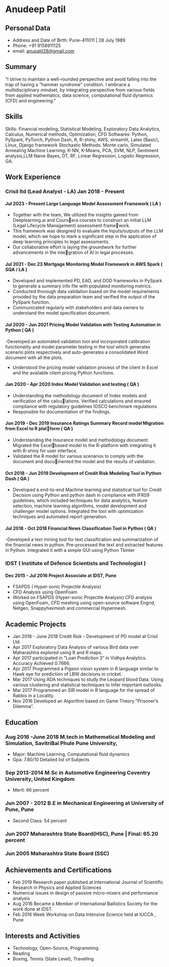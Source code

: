 # Anudeep Patil
## Personal Data
- Address and Date of Birth: Pune-411011 | 28 July 1989
- Phone: +91 9158911125
- email: anupatil28@gmail.com
## Summary
”I strive to maintain a well-rounded perspective and avoid falling into the trap of having
a ”hammer syndrome” condition. I embrace a multidisciplinary mindset, by integrating
perspective from various fields from applied mathematics, data science, computational
fluid dynamics (CFD) and engineering.”
## Skills
Skills: Financial modeling, Statistical Modeling, Exploratory Data Analytics,
Calculus, Numerical methods, Optimization, CFD
Softwares: Python, PySpark, PyTorch, Python Dash, R, R-shiny, AWS,
streamlit, Latex (Basic), Linux, Django framework
Stochastic Methods: Monte carlo, Simulated Annealing
Machine Learning: K-NN, K-Means, PCA, SVM, NLP, Sentiment analysis,LLM
Naive Bayes, DT, RF, Linear Regression, Logistic Regression, GA.
## Work Experience
### Crisil ltd (Lead Analyst - LA) Jan 2018 - Present
#### Jul 2023 - Present Large Language Model Assessment Framework ( LA )
- Together with the team, We utilized the insights gained from Deeplearning.ai and Coursera courses to construct an initial LLM (Legal Lifecycle Management) assessment framework.
- This framework was designed to evaluate the Inputs/outputs of the LLM model, which
we hope to mark a significant step in the application of deep learning principles to legal
assessments.
- Our collaborative effort is laying the groundwork for further advancements in the integration of AI in legal processes.
#### Jul 2021 - Dec 23 Mortgage Monitoring Model Framework in AWS Spark ( SQA / LA )
- Developed and implemented PD, EAD, and DOD frameworks in PySpark to generate a
summary info file with populated monitoring metrics.
- Conducted thorough data validation based on the model requirements provided by the
data preparation team and verified the output of the PySpark function.
- Communicated regularly with stakeholders and data owners to understand the model
specification document.
#### Jul 2020 - Jun 2021 Pricing Model Validation with Testing Automation in Python ( QA )
-Developed an automated validation tool and incorporated calibration functionality and
model parameter testing in the tool which generates scenario plots respectively and
auto-generates a consolidated Word document with all the plots.
- Understood the pricing model validation process of the client in Excel and the available
client pricing Python functions.
#### Jan 2020 - Apr 2020 Index Model Validation and testing ( QA )
- Understanding the methodology document of Index models and verification of the calculations. Verified calculations and ensured compliance with regulatory guidelines IOSCO benchmark regulations
- Responsible for documentation of the findings.
#### Jun 2019 - Dec 2019 Insurance Ratings Summary Record model Migration from Excel to R platform ( QA )
- Understanding the Insurance model and methodology document. Migrated the Excelbased model to the R-platform with integrating it with R-shiny for user interface.
- Validated the R model for various scenarios to comply with the document and documented the model and the results of validation.
#### Oct 2018 - Jun 2019 Development of Credit Risk Modeling Tool in Python Dash ( QA )
- Developed a end-to-end Machine learning and statistical tool for Credit Decision using
Python and python dash in compliance with IFRS9 guidelines, which included techniques
for data analytics, feature selection, machine learning algorithms, model development
and challenger model options. Integrated the tool with optimization techniques and
automated report generation.
#### Jul 2018 - Oct 2018 Financial News Classification Tool in Python ( QA )
-Developed a text mining tool for text classification and summarization of the financial
news in python. Pre-processed the text and extracted features in Python. Integrated it
with a simple GUI using Python Tkinter
### IDST ( Institute of Defence Scientists and Technologist )
#### Dec 2015 - Jul 2016 Project Associate at IDST, Pune
- FSAPDS ( Hyper-sonic Projectile Analysis)
- CFD Analysis using OpenFoam
- Worked on FSAPDS (Hyper-sonic Projectile Analysis) CFD analysis using OpenFoam, CFD
meshing using open-source software Engrid, Netgen, Snappyhexmesh and commercial Hypermesh.
## Academic Projects
- Jan 2018 - June 2018 Credit Risk - Development of PD model at Crisil Ltd.
- Apr 2017 Exploratory Data Analysis of various Bird data over Maharashtra explored
using R and R maps.
- Apr 2017 participated in ”Loan Prediction 3” in Vidhya Analytics. Accuracy Achieved
0.7666.
- Apr 2017 Programmed a Pigeon vision system in R language similar to Hawk eye
for prediction of LBW decisions in cricket.
- Mar 2017 Using ADA techniques to study the Leopard blood Data. Using various
clustering and statistical techniques to Infer important outlooks.
- Mar 2017 Programmed an SIR model in R language for the spread of Rabbis in
a Locality.
- Nov 2016 Developed an Algorithm based on Game Theory ”Prisoner’s Dilemma”.
## Education
### Aug 2016 -June 2018 M.tech in Mathematical Modeling and Simulation, SavitriBai Phule Pune University,
- Major: Machine Learning, Computational fluid dynamics
- Gpa: 7.80/10 Detailed list of Subjects
### Sep 2013-2014 M.Sc in Automotive Engineering Coventry University, United Kingdom
- Merit: 66 percent
### Jun 2007 - 2012 B.E in Mechanical Engineering at University of Pune, Pune
- Second Class: 54 percent
### Jun 2007 Maharashtra State Board(HSC), Pune | Final: 65.20 percent
### Jun 2005 Maharashtra State Board (SSC)
## Achievements and Certifications
- Feb 2019 Research paper published at International Journal of Scientific Research in Physics and Applied Sciences
- Numerical issues in design of passive micro-mixers and performance analysis
- Aug 2016 Became a Member of International Ballistics Society for the work done at IDST.
- Feb 2016 Week Workshop on Data Intensive Science held at IUCCA , Pune
## Interests and Activities
- Technology, Open-Source, Programming
- Reading
- Boxing, Tennis (State Level), Travelling